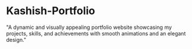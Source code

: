 # Kashish-Portfolio
"A dynamic and visually appealing portfolio website showcasing my projects, skills, and achievements with smooth animations and an elegant design."

